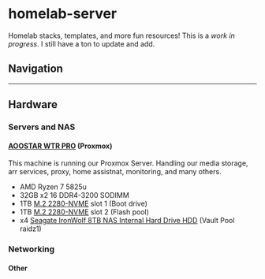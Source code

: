# homelab-server
Homelab stacks, templates, and more fun resources! This is a *work in progress*. I still have a ton to update and add.

## Navigation

---
## Hardware

### Servers and NAS

#### [AOOSTAR WTR PRO](https://aoostar.com/products/aoostar-wtr-pro-4-bay-90t-storage-amd-ryzen-7-5825u-nas-mini-pc-support-2-5-3-5-hdd-%E5%A4%8D%E5%88%B6?variant=49223254901034) (Proxmox)
This machine is running our Proxmox Server. Handling our media storage, arr services, proxy, home assistnat, monitoring, and many others.

* AMD Ryzen 7 5825u
* 32GB x2 16 DDR4-3200 SODIMM
* 1TB [M.2 2280-NVME](https://a.co/d/g9JLJg1) slot 1 (Boot drive)
* 1TB [M.2 2280-NVME](https://a.co/d/g9JLJg1) slot 2 (Flash pool)
* x4 [Seagate IronWolf 8TB NAS Internal Hard Drive HDD](https://a.co/d/3Jc7K6C) (Vault Pool raidz1)

### Networking

#### Other

